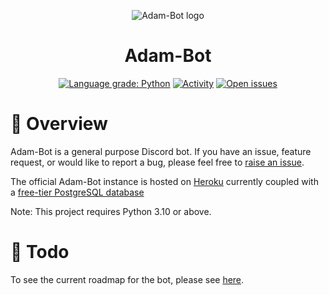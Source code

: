 <div align="center">
  
![Adam-Bot logo](https://cdn.discordapp.com/avatars/525083089924259898/c16a8482a4151d0bc291bf5a2e61acf0.webp?size=256)

<h1>Adam-Bot</h1>

[![Language grade: Python](https://img.shields.io/lgtm/grade/python/g/adampy/adambot.svg?logo=lgtm&logoWidth=18)](https://lgtm.com/projects/g/adampy/adambot/context:python)
[![Activity](https://img.shields.io/github/commit-activity/m/adampy/adambot)](https://img.shields.io/github/commit-activity/m/adampy/adambot)
[![Open issues](https://img.shields.io/github/issues/adampy/adambot)](https://img.shields.io/github/issues/adampy/adambot)

</div>
 
# :page_facing_up: Overview

Adam-Bot is a general purpose Discord bot. If you have an issue, feature request, or would like to report a bug, please feel free to [raise an issue](https://github.com/adampy/adambot/issues/new/choose).

The official Adam-Bot instance is hosted on [Heroku](https://www.heroku.com) currently coupled with a [free-tier PostgreSQL database](https://elements.heroku.com/addons/heroku-postgresql)

Note: This project requires Python 3.10 or above.

# :calendar: Todo
To see the current roadmap for the bot, please see [here](https://github.com/adampy/adambot/projects/1).

